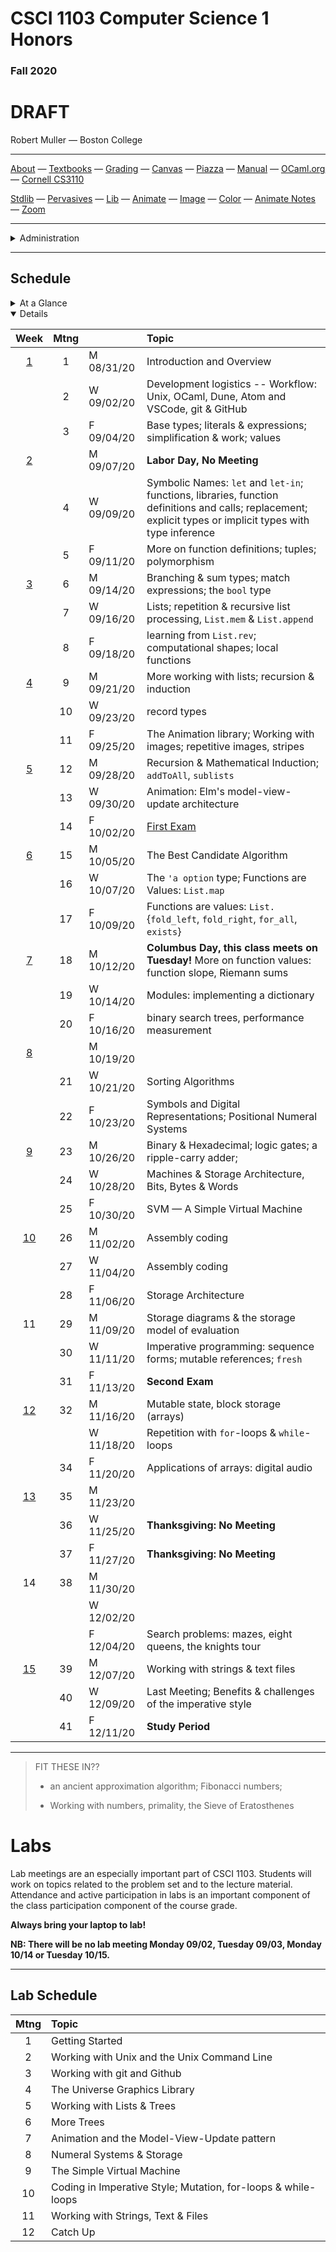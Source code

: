 # CSCI 1103 Computer Science 1 Honors

### Fall 2020

# DRAFT

Robert Muller — Boston College

---

[About](resources/about.md) — [Textbooks](resources/textbooks.md) — [Grading](resources/grading.md) — [Canvas](https://bostoncollege.instructure.com/courses/1614229) — [Piazza](https://piazza.com/class/ke7uxpkwqw643p) — [Manual](http://caml.inria.fr/pub/docs/manual-ocaml/index.html) — [OCaml.org](https://ocaml.org/)  — [Cornell CS3110](https://www.cs.cornell.edu/courses/cs3110/2020sp/)

[Stdlib](http://caml.inria.fr/pub/docs/manual-ocaml/stdlib.html) — [Pervasives](http://caml.inria.fr/pub/docs/manual-ocaml/libref/Pervasives.html) — [Lib](resources/libraries/lib.mli) — [Animate](resources/libraries/animate.mli) — [Image](resources/libraries/image.mli) — [Color](resources/libraries/color.mli) — [Animate Notes](./resources/libraries/animate/README.md) — [Zoom](https://bccte.zoom.us/j/3306891980)

---

<details>
  <summary>Administration</summary>

+ [Meets On Line](https://bccte.zoom.us/j/3306891980): Mondays, Wednesdays and Fridays at 11AM.

+ **Instructor:** [Robert Muller](http://www.cs.bc.edu/~muller/)

+ [Office Hours](https://bccte.zoom.us/j/3306891980): Tuesdays 10AM - 12PM, Wednesdays 1PM - 3PM and by appointment Tuesday through Friday as available.

**Teaching Assistants:**

<details open> <summary>Gavin Bloom, Head Teaching Assistant</summary>

+ **Section 101001**: Tuesdays, 5PM, [Zoom]( https://bccte.zoom.us/j/9694152673).
+ **Office Hours** Thursdays 1PM -- 4:00PM.

</details>

<details open> <summary>Emma Sabbadini</summary>


+ **Section 101002**: Tuesdays 6PM [Zoom](https://bccte.zoom.us/j/6103994178).
+ **Office Hours** Tuesdays 7PM -- 8PM, Fridays 12PM -- 2PM.

</details>

<details open><summary>Callie Sardina</summary>

+ **Section 101003**: Wednesdays 5PM [Zoom]().
+ **Office Hours** Wednesdays 6PM -- 8PM, Sundays 4PM -- 5PM **.

</details>

</details>

---

## Schedule

<details>
  <summary>At a Glance</summary>

  #### Month by Month

1. Learning to code, writing functions;
2. Bits, bytes & machines
3. Applications

#### Week by Week
1. Logisitics; base types and expressions
2. Naming; Writing Functions; Branching 
3. Repetition; Graphics; Lists
4. Repetition
5. Repetition
6. Animation; Model-View-Update
7. Algorithms
8. Digital Representations
9. Machines
10. Storage
11. Coding in Imperative Style
12. Strings, Text & Files
13. Applications
14. Designing & Implementing new Types

</details>

<details open>
  <summary>Details</summary>

| Week | Mtng |     | Topic  |
| :--: | :--: | :-- | :--------------------------------------- |
|  [1](https://github.com/BC-CSCI1103/Week01)  |  1   | M 08/31/20 | Introduction and Overview                |
|      |  2   | W 09/02/20 | Development logistics -- Workflow: Unix, OCaml, Dune, Atom and VSCode, git & GitHub |
|      |  3   | F 09/04/20 | Base types; literals & expressions; simplification & work; values |
|  [2](https://github.com/BC-CSCI1103/Week02)  |      | M 09/07/20 | **Labor Day, No Meeting** |
|      |  4   | W 09/09/20 | Symbolic Names: `let` and `let-in`; functions, libraries, function definitions and calls; replacement; explicit types or implicit types with type inference |
|      |  5   | F 09/11/20 | More on function definitions; tuples; polymorphism |
| [3](https://github.com/BC-CSCI1103/Week03) |  6   | M 09/14/20 | Branching & sum types; match expressions; the `bool` type |
|      |  7   | W 09/16/20 | Lists; repetition & recursive list processing, `List.mem` & `List.append` |
|      |  8   | F 09/18/20 | learning from `List.rev`; computational shapes; local functions |
| [4](https://github.com/BC-CSCI1103/Week04) |  9   | M 09/21/20 | More working with lists; recursion & induction |
|      |  10  | W 09/23/20 | record types |
|      |  11  | F 09/25/20 | The Animation library; Working with images; repetitive images, stripes |
| [5](https://github.com/BC-CSCI1103/Week05) |  12  | M 09/28/20 | Recursion & Mathematical Induction; `addToAll`, `sublists` |
|      |  13  | W 09/30/20 | Animation: Elm's model-view-update architecture |
|      |  14  | F 10/02/20 | [First Exam](./resources/exams/firstKeyF19.pdf) |
| [6](https://github.com/BC-CSCI1103/Week06) |  15  | M 10/05/20 | The Best Candidate Algorithm |
|      |  16  | W 10/07/20 | The `'a option` type; Functions are Values: `List.map` |
|      |  17  | F 10/09/20 | Functions are values: `List.`{`fold_left`, `fold_right`, `for_all`, `exists`} |
| [7](https://github.com/BC-CSCI1103/Week07) |  18  | M 10/12/20 | **Columbus Day, this class meets on Tuesday!** More on function values: function slope, Riemann sums |
|      |  19  | W 10/14/20 | Modules: implementing a dictionary |
|      |  20  | F 10/16/20 | binary search trees, performance measurement |
| [8](https://github.com/BC-CSCI1103/Week08) |      | M 10/19/20 |  |
|      |  21  | W 10/21/20 | Sorting Algorithms |
|      |  22  | F 10/23/20 | Symbols and Digital Representations; Positional Numeral Systems |
| [9](https://github.com/BC-CSCI1103/Week09) |  23  | M 10/26/20 | Binary & Hexadecimal; logic gates; a ripple-carry adder; |
|      |  24  | W 10/28/20 | Machines & Storage Architecture, Bits, Bytes & Words |
|      |  25  | F 10/30/20 | SVM — A Simple Virtual Machine |
|  [10](https://github.com/BC-CSCI1103/Week10)  |  26  | M 11/02/20 | Assembly coding |
|      |  27  | W 11/04/20 | Assembly coding |
|      |  28  | F 11/06/20 | Storage Architecture |
|  11  |  29  | M 11/09/20 | Storage diagrams & the storage model of evaluation |
|      |  30  | W 11/11/20 | Imperative programming: sequence forms; mutable references; `fresh` |
|      |  31  | F 11/13/20 | **Second Exam** |
|  [12](https://github.com/BC-CSCI1103/Week12)  |  32  | M 11/16/20 | Mutable state, block storage (arrays)                        |
|                                            |      | W 11/18/20 | Repetition with `for`-loops & `while`-loops |
|      |  34  | F 11/20/20 | Applications of arrays: digital audio |
|  [13](https://github.com/BC-CSCI1103/Week13)  |  35  | M 11/23/20 |  |
|      |  36  | W 11/25/20 | **Thanksgiving: No Meeting** |
|      |  37  | F 11/27/20 | **Thanksgiving: No Meeting** |
|  14  |  38  | M 11/30/20 |  |
|      |      | W 12/02/20 |  |
|      |      | F 12/04/20 | Search problems: mazes, eight queens, the knights tour |
|  [15](https://github.com/BC-CSCI1103/Week15)  |  39  | M 12/07/20 | Working with strings & text files |
|      |  40  | W 12/09/20 | Last Meeting; Benefits & challenges of the imperative style |
|      |  41  | F 12/11/20 | **Study Period** |

</details>

---

 

> FIT THESE IN??
>
> + an ancient approximation algorithm; Fibonacci numbers;
>
> + Working with numbers, primality, the Sieve of Eratosthenes
>
>   
>

# Labs

Lab meetings are an especially important part of CSCI 1103. Students will work on topics related to the problem set and to the lecture material. Attendance and active participation in labs is an important component of the class participation component of the course grade.

**Always bring your laptop to lab!**

**NB: There will be no lab meeting Monday 09/02, Tuesday 09/03, Monday 10/14 or Tuesday 10/15.**

---

## Lab Schedule

| Mtng | Topic                                                        |
| :--: | :----------------------------------------------------------- |
|  1   | Getting Started                                              |
|  2   | Working with Unix and the Unix Command Line                  |
|  3   | Working with git and Github                                  |
|  4   | The Universe Graphics Library                                |
|  5   | Working with Lists & Trees                                   |
|  6   | More Trees                                                   |
|  7   | Animation and the Model-View-Update pattern                  |
|  8   | Numeral Systems & Storage                                    |
|  9   | The Simple Virtual Machine                                   |
|  10  | Coding in Imperative Style; Mutation, for-loops & while-loops |
|  11  | Working with Strings, Text & Files                           |
|  12  | Catch Up                                                     |




